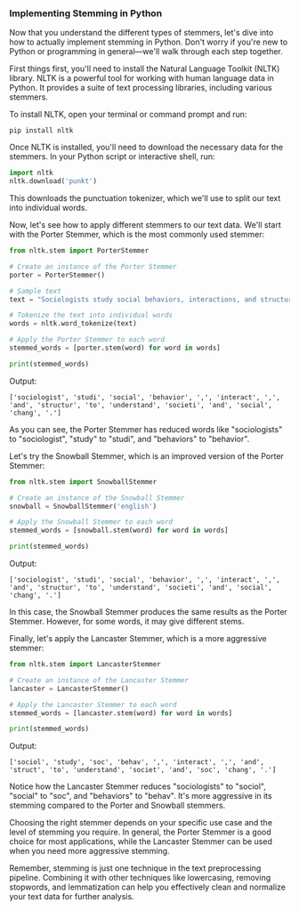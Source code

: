 ### Implementing Stemming in Python

Now that you understand the different types of stemmers, let's dive into how to actually implement stemming in Python. Don't worry if you're new to Python or programming in general—we'll walk through each step together.

First things first, you'll need to install the Natural Language Toolkit (NLTK) library. NLTK is a powerful tool for working with human language data in Python. It provides a suite of text processing libraries, including various stemmers.

To install NLTK, open your terminal or command prompt and run:

```
pip install nltk
```

Once NLTK is installed, you'll need to download the necessary data for the stemmers. In your Python script or interactive shell, run:

```python
import nltk
nltk.download('punkt')
```

This downloads the punctuation tokenizer, which we'll use to split our text into individual words.

Now, let's see how to apply different stemmers to our text data. We'll start with the Porter Stemmer, which is the most commonly used stemmer:

```python
from nltk.stem import PorterStemmer

# Create an instance of the Porter Stemmer
porter = PorterStemmer()

# Sample text
text = "Sociologists study social behaviors, interactions, and structures to understand society and social change."

# Tokenize the text into individual words
words = nltk.word_tokenize(text)

# Apply the Porter Stemmer to each word
stemmed_words = [porter.stem(word) for word in words]

print(stemmed_words)
```

Output:
```
['sociologist', 'studi', 'social', 'behavior', ',', 'interact', ',', 'and', 'structur', 'to', 'understand', 'societi', 'and', 'social', 'chang', '.']
```

As you can see, the Porter Stemmer has reduced words like "sociologists" to "sociologist", "study" to "studi", and "behaviors" to "behavior".

Let's try the Snowball Stemmer, which is an improved version of the Porter Stemmer:

```python
from nltk.stem import SnowballStemmer

# Create an instance of the Snowball Stemmer
snowball = SnowballStemmer('english')

# Apply the Snowball Stemmer to each word
stemmed_words = [snowball.stem(word) for word in words]

print(stemmed_words)
```

Output:
```
['sociologist', 'studi', 'social', 'behavior', ',', 'interact', ',', 'and', 'structur', 'to', 'understand', 'societi', 'and', 'social', 'chang', '.']
```

In this case, the Snowball Stemmer produces the same results as the Porter Stemmer. However, for some words, it may give different stems.

Finally, let's apply the Lancaster Stemmer, which is a more aggressive stemmer:

```python
from nltk.stem import LancasterStemmer

# Create an instance of the Lancaster Stemmer
lancaster = LancasterStemmer()

# Apply the Lancaster Stemmer to each word
stemmed_words = [lancaster.stem(word) for word in words]

print(stemmed_words)
```

Output:
```
['sociol', 'study', 'soc', 'behav', ',', 'interact', ',', 'and', 'struct', 'to', 'understand', 'societ', 'and', 'soc', 'chang', '.']
```

Notice how the Lancaster Stemmer reduces "sociologists" to "sociol", "social" to "soc", and "behaviors" to "behav". It's more aggressive in its stemming compared to the Porter and Snowball stemmers.

Choosing the right stemmer depends on your specific use case and the level of stemming you require. In general, the Porter Stemmer is a good choice for most applications, while the Lancaster Stemmer can be used when you need more aggressive stemming.

Remember, stemming is just one technique in the text preprocessing pipeline. Combining it with other techniques like lowercasing, removing stopwords, and lemmatization can help you effectively clean and normalize your text data for further analysis.